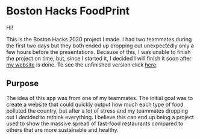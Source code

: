 # Boston Hacks FoodPrint
Hi!

This is the Boston Hacks 2020 project I made. I had two teammates during the first two days but they both ended up dropping out unexpectedly only a few hours before the presentations. Because of this, I was unable to finish the project on time, but, since I started it, I decided I will finish it soon after [my website](http://danielmelchor.com) is done. To see the unfinished version click [here](https://danimelchor.github.io/bostonhacks/).

## Purpose
The idea of this app was from one of my teammates. The initial goal was to create a website that could quickly output how much each type of food polluted the country, but after a lot of stress and my teammates dropping out I decided to rethink everything. I believe this can end up being a project used to show the massive spread of fast-food restaurants compared to others that are more sustainable and healthy.
